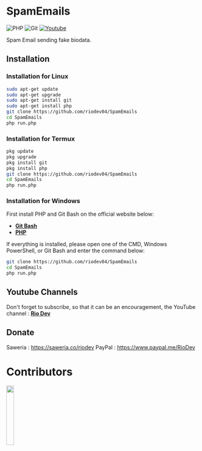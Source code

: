 # SpamEmails

![PHP](https://img.shields.io/badge/php-%23777BB4.svg?style=for-the-badge&logo=php&logoColor=white)
![Git](https://img.shields.io/badge/git-%23F05033.svg?style=for-the-badge&logo=git&logoColor=white)
[![Youtube](https://img.shields.io/badge/Youtube-Rio--Dev-red?style=for-the-badge&logo=youtube)](https://youtube.com/@riodev)

Spam Email sending fake biodata.

## Installation

### Installation for Linux
```bash
sudo apt-get update
sudo apt-get upgrade
sudo apt-get install git
sudo apt-get install php
git clone https://github.com/riodev04/SpamEmails
cd SpamEmails
php run.php
```
### Installation for Termux
```bash
pkg update
pkg upgrade
pkg install git
pkg install php
git clone https://github.com/riodev04/SpamEmails
cd SpamEmails
php run.php
```

### Installation for Windows
First install PHP and Git Bash on the official website below:
- [**Git Bash**](https://git-scm.com/downloads)
- [**PHP**](https://www.php.net/downloads.php)

If everything is installed, please open one of the CMD, Windows PowerShell, or Git Bash and enter the command below:
```bash
git clone https://github.com/riodev04/SpamEmails
cd SpamEmails
php run.php
```

## Youtube Channels
Don't forget to subscribe, so that it can be an encouragement, the YouTube channel : [**Rio Dev**](https://www.youtube.com/@riodev)

## Donate
Saweria : https://saweria.co/riodev
PayPal : https://www.paypal.me/RioDev

# Contributors

<a href="https://github.com/riodev04/SpamEmails/graphs/contributors">
  <img width="20%" src="https://contrib.rocks/image?repo=riodev04/SpamEmails" />
</a>
